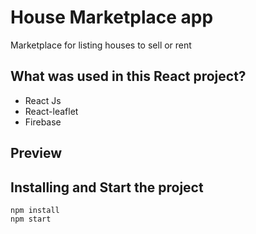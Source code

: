 # House Marketplace app
Marketplace for listing houses to sell or rent

## What was used in this React project?
- React Js
- React-leaflet
- Firebase

## Preview



## Installing and Start the project

```
npm install
npm start
```


